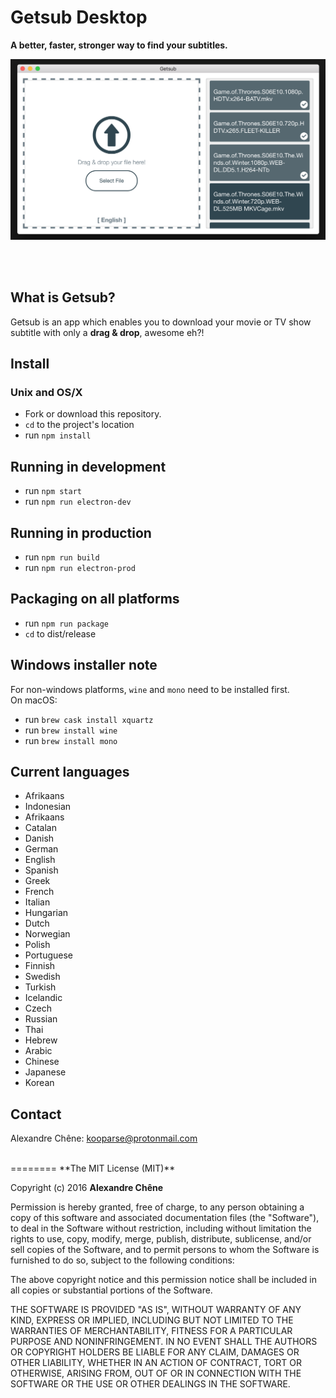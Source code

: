 # Getsub Desktop
**A better, faster, stronger way to find your subtitles.**

![preview](https://github.com/kooparse/getsub-desktop/blob/master/statics/preview.png?raw=true)

<br><br>

## What is Getsub?
Getsub is an app which enables you to download your movie or TV show subtitle with only a **drag & drop**, awesome eh?!


## Install
### Unix and OS/X
- Fork or download this repository.
- `cd` to the project's location
- run `npm install`

## Running in development
- run `npm start`
- run `npm run electron-dev`

## Running in production
- run `npm run build`
- run `npm run electron-prod`

## Packaging on all platforms
- run `npm run package`
- `cd` to dist/release

## Windows installer note
For non-windows platforms, `wine` and `mono` need to be installed first.<br>
On macOS:
- run `brew cask install xquartz`
- run `brew install wine`
- run `brew install mono`


## Current languages

- Afrikaans
- Indonesian
- Afrikaans
- Catalan
- Danish
- German
- English
- Spanish
- Greek
- French
- Italian
- Hungarian
- Dutch
- Norwegian
- Polish
- Portuguese
- Finnish
- Swedish
- Turkish
- Icelandic
- Czech
- Russian
- Thai
- Hebrew
- Arabic
- Chinese
- Japanese
- Korean

## Contact
Alexandre Chêne: kooparse@protonmail.com

<br>
========
**The MIT License (MIT)**

Copyright (c) 2016 **Alexandre Chêne**

Permission is hereby granted, free of charge, to any person obtaining a copy
of this software and associated documentation files (the "Software"), to deal
in the Software without restriction, including without limitation the rights
to use, copy, modify, merge, publish, distribute, sublicense, and/or sell
copies of the Software, and to permit persons to whom the Software is
furnished to do so, subject to the following conditions:

The above copyright notice and this permission notice shall be included in all
copies or substantial portions of the Software.

THE SOFTWARE IS PROVIDED "AS IS", WITHOUT WARRANTY OF ANY KIND, EXPRESS OR
IMPLIED, INCLUDING BUT NOT LIMITED TO THE WARRANTIES OF MERCHANTABILITY,
FITNESS FOR A PARTICULAR PURPOSE AND NONINFRINGEMENT. IN NO EVENT SHALL THE
AUTHORS OR COPYRIGHT HOLDERS BE LIABLE FOR ANY CLAIM, DAMAGES OR OTHER
LIABILITY, WHETHER IN AN ACTION OF CONTRACT, TORT OR OTHERWISE, ARISING FROM,
OUT OF OR IN CONNECTION WITH THE SOFTWARE OR THE USE OR OTHER DEALINGS IN THE
SOFTWARE.
